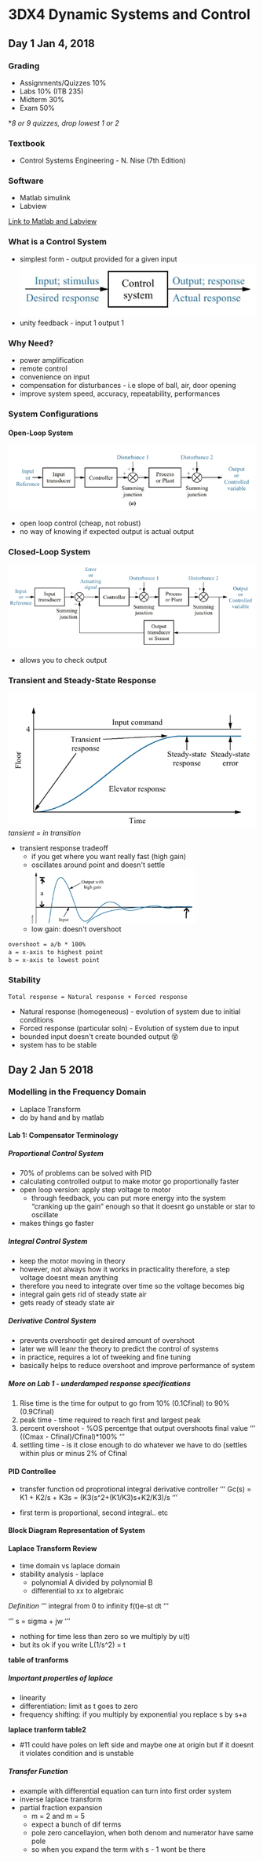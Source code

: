 # 3DX4 Dynamic Systems and Control

## Day 1 Jan 4, 2018

### Grading

- Assignments/Quizzes 10%
- Labs 10% (ITB 235)
- Midterm 30%
- Exam 50%

\*_8 or 9 quizzes, drop lowest 1 or 2_

### Textbook
- Control Systems Engineering - N. Nise (7th Edition)

### Software
- Matlab simulink
- Labview

[Link to Matlab and Labview](https://virtualdesktop.cas.mcmaster.ca/)

### What is a Control System
- simplest form - output provided for a given input
![](control_system.PNG)
- unity feedback - input 1 output 1

### Why Need?

- power amplification
- remote control
- convenience on input
- compensation for disturbances - i.e slope of ball, air, door opening
- improve system speed, accuracy, repeatability, performances

### System Configurations

#### Open-Loop System

![](open_loop_system.PNG)
- open loop control (cheap, not robust)
- no way of knowing if expected output is actual output

### Closed-Loop System

![](closed_loop_system.PNG)
- allows you to check output

### Transient and Steady-State Response

![](transient_steady_state_response.PNG)
_tansient = in transition_
- transient response tradeoff
	- if you get where you want really fast (high gain)
	- oscillates around point and doesn't settle
	![](high_gain.PNG)
	- low gain: doesn't overshoot
```	
overshoot = a/b * 100%
a = x-axis to highest point
b = x-axis to lowest point
```

### Stability

```
Total response = Natural response + Forced response
```

- Natural response (homogeneous) - evolution of system due to initial conditions
- Forced response (particular soln) - Evolution of system due to input
- bounded input doesn't create bounded output :dizzy_face:
- system has to be stable

## Day 2 Jan 5 2018

### Modelling in the Frequency Domain

- Laplace Transform
- do by hand and by matlab

#### Lab 1: Compensator Terminology

##### Proportional Control System 
- 70% of problems can be solved with PID
- calculating controlled output to make motor go proportionally faster
- open loop version: apply step voltage to motor
   - through feedback, you can put more energy into the system “cranking up the gain” enough so that it doesnt go unstable or star to oscillate
- makes things go faster

##### Integral Control System

- keep the motor moving in theory
- however, not always how it works in practicality therefore, a step voltage doesnt mean anything
- therefore you need to integrate over time so the voltage becomes big
- integral gain gets rid of steady state air  
- gets ready of steady state air

##### Derivative Control System
- prevents overshootir get desired amount of overshoot
- later we will leanr the theory to predict the control of systems
- in practice, requires a lot of tweeking and fine tuning 
- basically helps to reduce overshoot and improve performance of system

##### More on Lab 1 - underdamped response specifications

1. Rise time is the time for output to go from 10% (0.1Cfinal) to 90% (0.9Cfinal)
2. peak time - time required to reach first and largest peak
3. percent overshoot - %OS percentge that output overshoots final value
‘’’
((Cmax - Cfinal)/Cfinal)*100%
‘’’ 
4. settling time - is it close enough to do whatever we have to do (settles within plus or minus 2% of Cfinal

#### PID Controllee

- transfer function od proprotional integral derivative controller
‘’’
Gc(s) = K1 + K2/s + K3s = (K3(s^2+(K1/K3)s+K2/K3)/s
‘’’

- first term is proportional, second integral.. etc

#### Block Diagram Representation of System

#### Laplace Transform Review

- time domain vs laplace domain
- stability analysis - laplace 
   - polynomial A divided by polynomial B
   - differential to xx to algebraic

_Definition_ 
‘’’
integral from 0 to infinity 
f(t)e-st dt 
‘’’

‘’’
s = sigma + jw
‘’’


- nothing for time less than zero so we multiply by u(t) 
- but its ok if you write L(1/s^2) = t

**table of tranforms**

##### Important properties of laplace

- linearity
- differentiation: limit as t goes to zero
- frequency shifting: if you multiply by exponential you replace s by s+a

**laplace tranform table2**
- #11 could have poles on left side and maybe one at origin but if it doesnt it violates condition and is unstable

##### Transfer Function

- example with differential equation can turn into first order system
- inverse laplace transform 
- partial fraction expansion 
   - m = 2 and m = 5
   - expect a bunch of dif terms
   - pole zero cancellayion, when both denom and numerator have same pole
   - so when you expand the term with s - 1 wont be there


